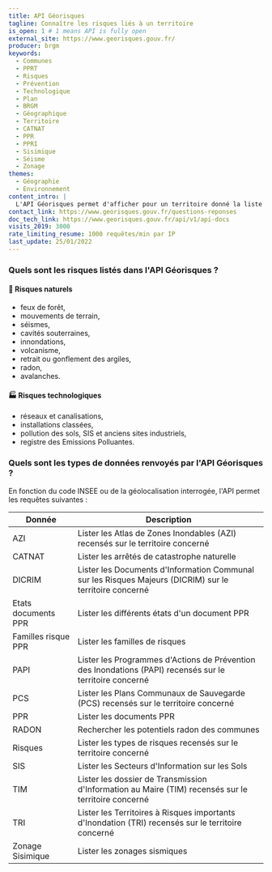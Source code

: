```yaml
---
title: API Géorisques
tagline: Connaître les risques liés à un territoire
is_open: 1 # 1 means API is fully open
external_site: https://www.georisques.gouv.fr/
producer: brgm
keywords:
  - Communes
  - PPRT
  - Risques
  - Prévention
  - Technologique
  - Plan
  - BRGM
  - Géographique
  - Territoire
  - CATNAT
  - PPR
  - PPRI
  - Sisimique
  - Séisme
  - Zonage
themes:
  - Géographie
  - Environnement
content_intro: |
  L'API Géorisques permet d'afficher pour un territoire donné la liste des données et documents relatifs aux risques naturels et technologiques existants.
contact_link: https://www.georisques.gouv.fr/questions-reponses
doc_tech_link: https://www.georisques.gouv.fr/api/v1/api-docs
visits_2019: 3000
rate_limiting_resume: 1000 requêtes/min par IP
last_update: 25/01/2022
---
```


### Quels sont les risques listés dans l'API Géorisques ?

#### 🌳 Risques naturels

- feux de forêt,
- mouvements de terrain,
- séismes,
- cavités souterraines,
- innondations,
- volcanisme,
- retrait ou gonflement des argiles,
- radon,
- avalanches.

#### 🏭 Risques technologiques

- réseaux et canalisations,
- installations classées,
- pollution des sols, SIS et anciens sites industriels,
- registre des Emissions Polluantes.

### Quels sont les types de données renvoyés par l'API Géorisques ?

En fonction du code INSEE ou de la géolocalisation interrogée, l'API permet les requêtes suivantes :

| Donnée      | Description                                                                                                            |
| ----------- | ---------------------------------------------------------------------------------------------------------------------- |
| AZI         | Lister les Atlas de Zones Inondables (AZI) recensés sur le territoire concerné                                         |
| CATNAT      | Lister les arrêtés de catastrophe naturelle                                                                            |
| DICRIM      | Lister les Documents d'Information Communal sur les Risques Majeurs (DICRIM) sur le territoire concerné                |
| Etats documents PPR  | Lister les différents états d'un document PPR                                                                 |
| Familles risque PPR  | Lister les familles de risques                                                                                |
| PAPI        | Lister les Programmes d'Actions de Prévention des Inondations (PAPI) recensés sur le territoire concerné               |
| PCS         | Lister les Plans Communaux de Sauvegarde (PCS) recensés sur le territoire concerné                                     |
| PPR         | Lister les documents PPR                                                                                               |
| RADON       | Rechercher les potentiels radon des communes                                                                           |
| Risques     | Lister les types de risques recensés sur le territoire concerné                                                        |
| SIS         | Lister les Secteurs d'Information sur les Sols                                                                         |
| TIM         | Lister les dossier de Transmission d'Information au Maire (TIM) recensés sur le territoire concerné                    |
| TRI         | Lister les Territoires à Risques importants d'Inondation (TRI) recensés sur le territoire concerné                     |
| Zonage Sisimique     | Lister les zonages sismiques                                                                                  |
